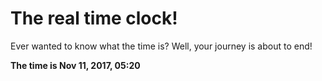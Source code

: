 # The real time clock!

Ever wanted to know what the time is? Well, your journey is about to end!

**The time is Nov 11, 2017, 05:20**